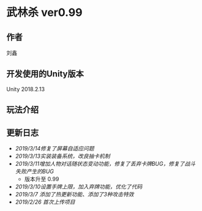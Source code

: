 # 武林杀 ver0.99 
## 作者
刘鑫
## 开发使用的Unity版本 
Unity 2018.2.13
## 玩法介绍

## 更新日志
* *2019/3/14修复了屏幕自适应问题*
* *2019/3/13实装装备系统，改良抽卡机制*
* *2019/3/11增加人物对话随状态变动功能，修复了丢弃卡牌BUG，修复了战斗失败产生的BUG*
  * 版本升至 0.99
* *2019/3/10设置手牌上限，加入弃牌功能，优化了代码*
* *2019/3/7 添加了热更新功能、添加了3种攻击特效*
* *2019/2/26 首次上传项目*
